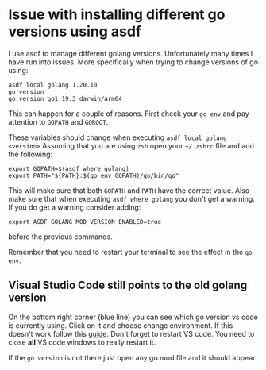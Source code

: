 # Issue with installing different go versions using asdf

I use asdf to manage different golang versions.
Unfortunately many times I have run into issues. More specifically when trying to change versions of go using:

```
asdf local golang 1.20.10
go version
go version go1.19.3 darwin/arm64
```

This can happen for a couple of reasons. First check your `go env` and pay attention to `GOPATH` and `GOROOT`.

These variables should change when executing `asdf local golang <version>`
Assuming that you are using `zsh` open your `~/.zshrc` file and add the following:

```
export GOPATH=$(asdf where golang)
export PATH="${PATH}:$(go env GOPATH)/go/bin/go"
```

This will make sure that both `GOPATH` and `PATH` have the correct value.
Also make sure that when executing `asdf where golang` you don't get a warning. If you do get a warning consider adding:

```
export ASDF_GOLANG_MOD_VERSION_ENABLED=true
```

before the previous commands.

Remember that you need to restart your terminal to see the effect in the `go env`.

## Visual Studio Code still points to the old golang version

On the bottom right corner (blue line) you can see which go version vs code is currently using.
Click on it and choose change environment. If this doesn't work follow this [guide](https://stackoverflow.com/questions/76306692/switching-go-version-when-process-envgoroot-is-set-is-unsupported). Don't forget to restart VS code. You need to close **all** VS code windows to really restart it.

If the `go version` is not there just open any go.mod file and it should appear. 








